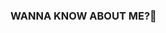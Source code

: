 ### WANNA KNOW ABOUT ME?👋

<!--
**MarvelGamer/MarvelGamer** is a ✨ _special_ ✨ repository because its `README.md` (this file) appears on your GitHub profile.

Here are some ideas to get you started:

- 🔭 I’m currently working on nothing as usual
- 🌱 I’m currently learning JavaScript,python, html, css, mysql and php
- 🤔 I’m looking for help with any thing
- 💬 Ask me about anything
- 📫 How to reach me: @thirusony545@gmail.com
* you should better spam in my inbox until i see them unless my reply will not come
- 😄 Pronouns: he him
-->
